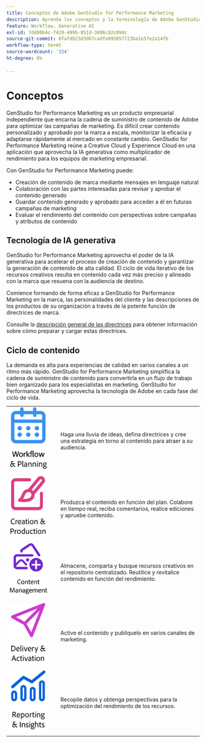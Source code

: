 ```yaml
---
title: Conceptos de Adobe GenStudio for Performance Marketing
description: Aprenda los conceptos y la terminología de Adobe GenStudio for Performance Marketing.
feature: Workflow, Generative AI
exl-id: 7dd00b4c-f429-499b-851d-3606c82c09dc
source-git-commit: 8fafd823d3d67cadfe095857723ba1e57e2a14fb
workflow-type: tm+mt
source-wordcount: '324'
ht-degree: 0%

---
```


# Conceptos 

GenStudio for Performance Marketing es un producto empresarial independiente que encarna la cadena de suministro de contenido de Adobe para optimizar las campañas de marketing. Es difícil crear contenido personalizado y aprobado por la marca a escala, monitorizar la eficacia y adaptarse rápidamente al mercado en constante cambio. GenStudio for Performance Marketing reúne a Creative Cloud y Experience Cloud en una aplicación que aprovecha la IA generativa como multiplicador de rendimiento para los equipos de marketing empresarial.

Con GenStudio for Performance Marketing puede:

- Creación de contenido de marca mediante mensajes en lenguaje natural
- Colaboración con las partes interesadas para revisar y aprobar el contenido generado
- Guardar contenido generado y aprobado para acceder a él en futuras campañas de marketing
- Evaluar el rendimiento del contenido con perspectivas sobre campañas y atributos de contenido

## Tecnología de IA generativa

GenStudio for Performance Marketing aprovecha el poder de la IA generativa para acelerar el proceso de creación de contenido y garantizar la generación de contenido de alta calidad. El ciclo de vida iterativo de los recursos creativos resulta en contenido cada vez más preciso y alineado con la marca que resuena con la audiencia de destino.

Comience formando de forma eficaz a GenStudio for Performance Marketing en la marca, las personalidades del cliente y las descripciones de los productos de su organización a través de la potente función de directrices de marca.

Consulte la [descripción general de las directrices](../user-guide/guidelines/overview.md) para obtener información sobre cómo preparar y cargar estas directrices.

## Ciclo de contenido

La demanda es alta para experiencias de calidad en varios canales a un ritmo más rápido. GenStudio for Performance Marketing simplifica la cadena de suministro de contenido para convertirla en un flujo de trabajo bien organizado para los especialistas en marketing. GenStudio for Performance Marketing aprovecha la tecnología de Adobe en cada fase del ciclo de vida.

<table style="table-layout:fixed">
<tr style="border: 0;">
    <td style="width: 120px;">
       <img alt="calendario" src="../assets/csc-workflow-planning.png" width="100">
    </td>
    <td>
        <p>Haga una lluvia de ideas, defina directrices y cree una estrategia en torno al contenido para atraer a su audiencia.</p>
    </td>
</tr>
<tr style="border: 0;">
    <td style="width: 120px;">
        <img alt="pincel y lienzo" src="../assets/csc-creation-production.png" width="100">
    </td>
    <td>
        <p>Produzca el contenido en función del plan. Colabore en tiempo real, reciba comentarios, realice ediciones y apruebe contenido.</p>
    </td>
</tr>
<tr style="border: 0;">
    <td style="width: 120px;">
        <img alt="imágenes y mucho más" src="../assets/csc-content-mgmt.png" width="100">
    </td>
    <td>
        <p>Almacene, comparta y busque recursos creativos en el repositorio centralizado. Reutilice y revitalice contenido en función del rendimiento.</p>
    </td>
</tr>
<tr style="border: 0;">
    <td style="width: 120px;">
        <img alt="avión de papel" src="../assets/csc-delivery-activation.png" width="100">
    </td>
    <td>
        <p>Active el contenido y publíquelo en varios canales de marketing.</P>
    </td>
</tr>
<tr style="border: 0;">
    <td style="width: 120px;">
        <img alt="gráfico" src="../assets/csc-reporting-insights.png" width="100">
    </td>
    <td>
        <p>Recopile datos y obtenga perspectivas para la optimización del rendimiento de los recursos.</p>
    </td>
</tr>
</table>
